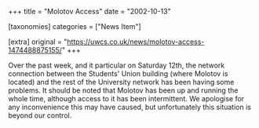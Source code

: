 +++
title = "Molotov Access"
date = "2002-10-13"

[taxonomies]
categories = ["News Item"]

[extra]
original = "https://uwcs.co.uk/news/molotov-access-1474488875155/"
+++

Over the past week, and it particular on Saturday 12th, the network connection between the Students' Union building (where Molotov is located) and the rest of the University network has been having some problems. It should be noted that Molotov has been up and running the whole time, although access to it has been intermittent. We apologise for any inconvenience this may have caused, but unfortunately this situation is beyond our control.

